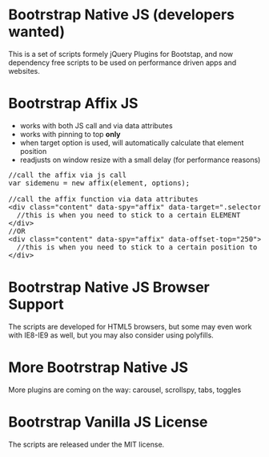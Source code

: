 # Bootrstrap Native JS (developers wanted) 
This is a set of scripts formely jQuery Plugins for Bootstap, and now dependency free scripts to be used on performance driven apps and websites.

# Bootrstrap Affix JS
* works with both JS call and via data attributes
* works with pinning to top <b>only</b>
* when target option is used, will automatically calculate that element position
* readjusts on window resize with a small delay (for performance reasons)

<pre>
//call the affix via js call
var sidemenu = new affix(element, options);

//call the affix function via data attributes
&lt;div class="content" data-spy="affix" data-target=".selector">
  //this is when you need to stick to a certain ELEMENT
&lt;/div>
//OR
&lt;div class="content" data-spy="affix" data-offset-top="250">
  //this is when you need to stick to a certain position to top
&lt;/div>
</pre>

# Bootrstrap Native JS Browser Support
The scripts are developed for HTML5 browsers, but some may even work with IE8-IE9 as well, but you may also consider using polyfills.

# More Bootrstrap Native JS
More plugins are coming on the way: carousel, scrollspy, tabs, toggles

# Bootrstrap Vanilla JS License
The scripts are released under the MIT license.
